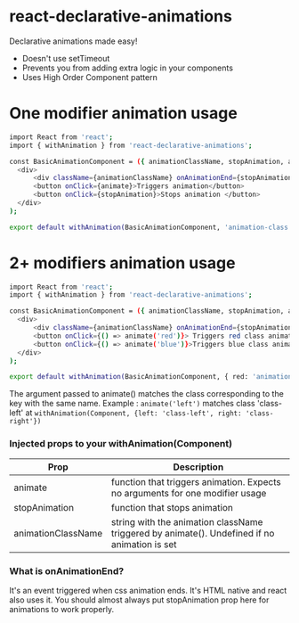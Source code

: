 # react-declarative-animations


Declarative animations made easy!

  - Doesn't use setTimeout
  - Prevents you from adding extra logic in your components
  - Uses High Order Component pattern

# One modifier animation usage

```sh
import React from 'react';
import { withAnimation } from 'react-declarative-animations';

const BasicAnimationComponent = ({ animationClassName, stopAnimation, animate }) => (
  <div>
      <div className={animationClassName} onAnimationEnd={stopAnimation}>Animated div </div>
      <button onClick={animate}>Triggers animation</button>
      <button onClick={stopAnimation}>Stops animation </button>
  </div>
);

export default withAnimation(BasicAnimationComponent, 'animation-class');
```

# 2+ modifiers animation usage

```sh
import React from 'react';
import { withAnimation } from 'react-declarative-animations';

const BasicAnimationComponent = ({ animationClassName, stopAnimation, animate }) => (
  <div>
      <div className={animationClassName} onAnimationEnd={stopAnimation}>Animated div </div>
      <button onClick={() => animate('red')}> Triggers red class animation</button>
      <button onClick={() => animate('blue')}>Triggers blue class animation</button>
  </div>
);

export default withAnimation(BasicAnimationComponent, { red: 'animation-class--red', blue: 'animation-class--blue' });
```
The argument passed to animate() matches the class corresponding to the key with the same name.
Example :
`animate('left')` matches class 'class-left' at `withAnimation(Component, {left: 'class-left', right: 'class-right'})`

### Injected props to your withAnimation(Component)

| Prop | Description |
| ------ | ------ |
| animate | function that triggers animation. Expects no arguments for one modifier usage |
| stopAnimation | function that stops animation |
| animationClassName | string with the animation className triggered by animate(). Undefined if no animation is set |

### What is onAnimationEnd?
It's an event triggered when css animation ends. It's HTML native and react also uses it. You should almost always put stopAnimation prop here for animations to work properly.

